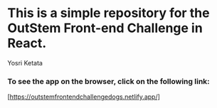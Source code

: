 # This is a simple repository for the OutStem Front-end Challenge in React.

Yosri Ketata
### To see the app on the browser, click on the following link:
[https://outstemfrontendchallengedogs.netlify.app/]
